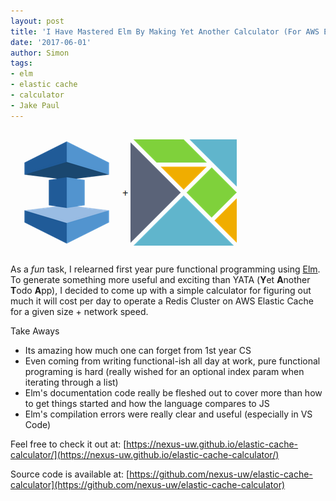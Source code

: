 ```yaml
---
layout: post
title: 'I Have Mastered Elm By Making Yet Another Calculator (For AWS ElasticCache), And So Can You'
date: '2017-06-01'
author: Simon
tags:
- elm
- elastic cache
- calculator
- Jake Paul
---
```


![](/assets/elastic-cache-elm.png)

As a *fun* task, I relearned first year pure functional programming using [Elm](http://elm-lang.org/).  To generate something more useful and exciting than YATA (**Y**et **A**nother **T**odo **A**pp), I decided to come up with a simple calculator for figuring out much it will cost per day to operate a Redis Cluster on AWS Elastic Cache for a given size + network speed.

Take Aways
- Its amazing how much one can forget from 1st year CS
- Even coming from writing functional-ish all day at work, pure functional programing is hard (really wished for an optional index param when iterating through a list)
- Elm's documentation code really be fleshed out to cover more than how to get things started and how the language compares to JS
- Elm's compilation errors were really clear and useful (especially in VS Code)

Feel free to check it out at:
[https://nexus-uw.github.io/elastic-cache-calculator/](https://nexus-uw.github.io/elastic-cache-calculator/)

Source code is available at:
[https://github.com/nexus-uw/elastic-cache-calculator](https://github.com/nexus-uw/elastic-cache-calculator)
